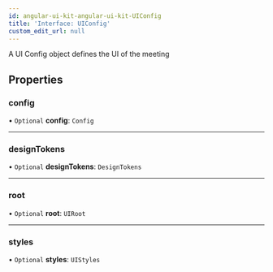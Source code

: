```yaml
---
id: angular-ui-kit-angular-ui-kit-UIConfig
title: 'Interface: UIConfig'
custom_edit_url: null
---
```


A UI Config object defines the UI of the meeting

## Properties

### config

• `Optional` **config**: `Config`

___

### designTokens

• `Optional` **designTokens**: `DesignTokens`

___

### root

• `Optional` **root**: `UIRoot`

___

### styles

• `Optional` **styles**: `UIStyles`


<head>
	<title>Angular UI Kit Interface: UIConfig</title>
	<meta name="description" content="Understand the UIConfig interface in Dyte's Angular UI Kit Reference for detailed information."/>
</head>
